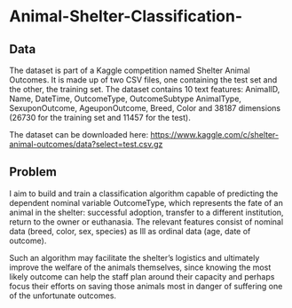 # Animal-Shelter-Classification-

## Data
The dataset is part of a Kaggle competition named Shelter Animal Outcomes. It is made up of two CSV files, one containing the test set and the other, the training set. The dataset contains 10 text features: AnimalID, Name, DateTime, OutcomeType, OutcomeSubtype    AnimalType, SexuponOutcome, AgeuponOutcome, Breed, Color and 38187 dimensions (26730 for the training set and 11457 for the test). 

The dataset can be downloaded here: https://www.kaggle.com/c/shelter-animal-outcomes/data?select=test.csv.gz 

## Problem 
I aim to build and train a classification algorithm capable of predicting the dependent nominal variable OutcomeType, which represents the fate of an animal in the shelter: successful adoption, transfer to a different institution, return to the owner or euthanasia. The relevant features consist of nominal data (breed, color, sex, species) as Ill as ordinal data (age, date of outcome).

Such an algorithm may facilitate the shelter’s logistics and ultimately improve the welfare of the animals themselves, since knowing the most likely outcome can help the staff plan around their capacity and perhaps focus their efforts on saving those animals most in danger of suffering one of the unfortunate outcomes.
